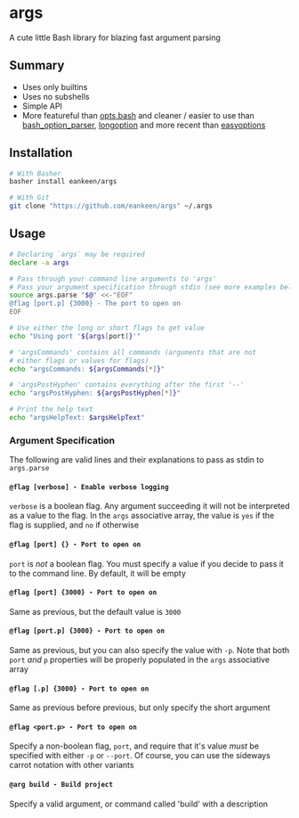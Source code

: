 # args

A cute little Bash library for blazing fast argument parsing

## Summary

- Uses only builtins
- Uses no subshells
- Simple API
- More featureful than [opts.bash](https://github.com/reconquest/opts.bash) and cleaner / easier to use than [bash_option_parser](https://github.com/MihirLuthra/bash_option_parser), [longoption](https://github.com/team-lab/longoption) and more recent than [easyoptions](https://github.com/renatosilva/easyoptions)

## Installation

```sh
# With Basher
basher install eankeen/args

# With Git
git clone "https://github.com/eankeen/args" ~/.args
```

## Usage

```bash
# Declaring `args` may be required
declare -a args

# Pass through your command line arguments to 'args'
# Pass your argument specification through stdin (see more examples below)
source args.parse "$@" <<-"EOF"
@flag [port.p] {3000} - The port to open on
EOF

# Use either the long or short flags to get value
echo "Using port '${args[port]}'"

# 'argsCommands' contains all commands (arguments that are not
# either flags or values for flags)
echo "argsCommands: ${argsCommands[*]}"

# 'argsPostHyphen' contains everything after the first '--'
echo "argsPostHyphen: ${argsPostHyphen[*]}"

# Print the help text
echo "argsHelpText: $argsHelpText"
```

### Argument Specification

The following are valid lines and their explanations to pass as stdin to `args.parse`

#### `@flag [verbose] - Enable verbose logging`

`verbose` is a boolean flag. Any argument succeeding it will not be interpreted as a value to the flag. In the `args` associative array, the value is `yes` if the flag is supplied, and `no` if otherwise

#### `@flag [port] {} - Port to open on`

`port` is _not_ a boolean flag. You must specify a value if you decide to pass it to the command line. By default, it will be empty

#### `@flag [port] {3000} - Port to open on`

Same as previous, but the default value is `3000`

#### `@flag [port.p] {3000} - Port to open on`

Same as previous, but you can also specify the value with `-p`. Note that both `port` _and_ `p` properties will be properly populated in the `args` associative array

#### `@flag [.p] {3000} - Port to open on`

Same as previous before previous, but only specify the short argument

#### `@flag <port.p> - Port to open on`

Specify a non-boolean flag, `port`, and require that it's value _must_ be specified with either `-p` or `--port`. Of course, you can use the sideways carrot notation with other variants

#### `@arg build - Build project`

Specify a valid argument, or command called 'build' with a description
